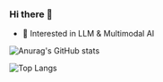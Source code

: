 ### Hi there 👋

- 👀 Interested in LLM & Multimodal AI

![Anurag's GitHub stats](https://github-readme-stats.vercel.app/api?username=tomo-cps)

![Top Langs](https://github-readme-stats.vercel.app/api/top-langs/?username=tomo-cps&layout=compact)

<!--
**tomo-cps/tomo-cps** is a ✨ _special_ ✨ repository because its `README.md` (this file) appears on your GitHub profile.

Here are some ideas to get you started:

- 🔭 I’m currently working on ...
- 🌱 I’m currently learning ...
- 👯 I’m looking to collaborate on ...
- 🤔 I’m looking for help with ...
- 💬 Ask me about ...
- 📫 How to reach me: ...
- 😄 Pronouns: ...
- ⚡ Fun fact: ...
-->
